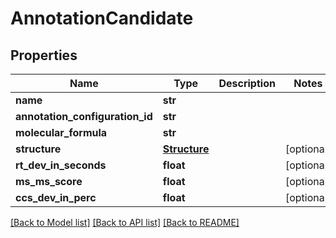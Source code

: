 # AnnotationCandidate

## Properties
Name | Type | Description | Notes
------------ | ------------- | ------------- | -------------
**name** | **str** |  | 
**annotation_configuration_id** | **str** |  | 
**molecular_formula** | **str** |  | 
**structure** | [**Structure**](Structure.md) |  | [optional] 
**rt_dev_in_seconds** | **float** |  | [optional] 
**ms_ms_score** | **float** |  | [optional] 
**ccs_dev_in_perc** | **float** |  | [optional] 

[[Back to Model list]](../README.md#documentation-for-models) [[Back to API list]](../README.md#documentation-for-api-endpoints) [[Back to README]](../README.md)

